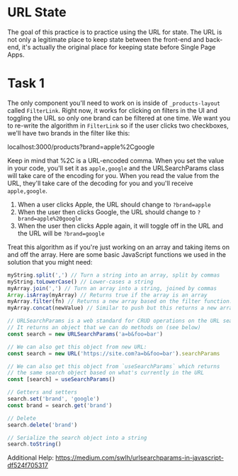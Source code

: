 # URL State

The goal of this practice is to practice using the URL for state. The URL is not only a legitimate place to keep state between the front-end and back-end, it's actually the original place for keeping state before Single Page Apps.

# Task 1

The only component you'll need to work on is inside of `_products-layout` called `FilterLink`. Right now, it works for clicking on filters in the UI and toggling the URL so only one brand can be filtered at one time. We want you to re-write the algorithm in `FilterLink` so if the user clicks two checkboxes, we'll have two brands in the filter like this:

localhost:3000/products?brand=apple%2Cgoogle

Keep in mind that %2C is a URL-encoded comma. When you set the value in your code, you'll set it as `apple,google` and the URLSearchParams class will take care of the encoding for you. When you read the value from the URL, they'll take care of the decoding for you and you'll receive `apple,google`.

1. When a user clicks Apple, the URL should change to `?brand=apple`
2. When the user then clicks Google, the URL should change to `?brand=apple%20google`
3. When the user then clicks Apple again, it will toggle off in the URL and the URL will be `?brand=google`

Treat this algorithm as if you're just working on an array and taking items on and off the array. Here are some basic JavaScript functions we used in the solution that you might need:

```js
myString.split(',') // Turn a string into an array, split by commas
myString.toLowerCase() // Lower-cases a string
myArray.join(',') // Turn an array into a string, joined by commas
Array.isArray(myArray) // Returns true if the array is an array
myArray.filter(fn) // Returns a new array based on the filter function. See https://developer.mozilla.org/en-US/docs/Web/JavaScript/Reference/Global_Objects/Array/filter
myArray.concat(newValue) // Similar to push but this returns a new array with the value added

// URLSearchParams is a web standard for CRUD operations on the URL search params.
// It returns an object that we can do methods on (see below)
const search = new URLSearchParams('a=b&foo=bar')

// We can also get this object from new URL:
const search = new URL('https://site.com?a=b&foo=bar').searchParams

// We can also get this object from `useSearchParams` which returns
// the same search object based on what's currently in the URL
const [search] = useSearchParams()

// Getters and setters
search.set('brand', 'google')
const brand = search.get('brand')

// Delete
search.delete('brand')

// Serialize the search object into a string
search.toString()
```

Additional Help:
https://medium.com/swlh/urlsearchparams-in-javascript-df524f705317

